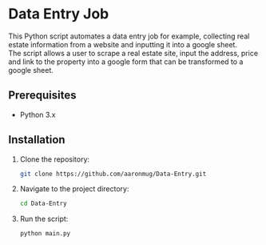 # Data Entry Job

This Python script automates a data entry job for example, collecting real estate information from a website and inputting it into a google sheet. \
The script allows a user to scrape a real estate site, input the address, price and link to the property into a google form that can be transformed to a google sheet.

## Prerequisites

- Python 3.x

## Installation

1. Clone the repository:

    ```bash
    git clone https://github.com/aaronmug/Data-Entry.git
    ```

2. Navigate to the project directory:

    ```bash
    cd Data-Entry
    ```

3. Run the script:

    ```bash
    python main.py
    ```
